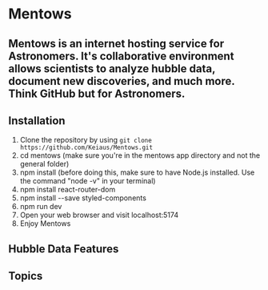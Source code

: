 # Mentows
Mentows is an internet hosting service for Astronomers. It's collaborative environment allows scientists to analyze hubble data, document new discoveries, and much more. Think GitHub but for Astronomers.
---

Installation
---
1. Clone the repository by using ```git clone https://github.com/Keiaus/Mentows.git ```
2. cd mentows (make sure you're in the mentows app directory and not the general folder)
3. npm install (before doing this, make sure to have Node.js installed. Use the command "node -v" in your terminal)
4. npm install react-router-dom
5. npm install --save styled-components
6. npm run dev
7. Open your web browser and visit localhost:5174
8. Enjoy Mentows

Hubble Data Features
--- 
Topics 
---

